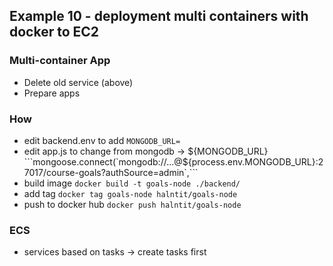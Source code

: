 ## Example 10 - deployment multi containers with docker to EC2

### Multi-container App
- Delete old service (above)
- Prepare apps

### How
- edit backend.env to add
    ```MONGODB_URL=```
- edit app.js to change from mongodb -> ${MONGODB_URL}
    ```mongoose.connect(`mongodb://...@${process.env.MONGODB_URL}:27017/course-goals?authSource=admin`,```
- build image
    ```docker build -t goals-node ./backend/```
- add tag
    ```docker tag goals-node halntit/goals-node```
- push to docker hub
    ```docker push halntit/goals-node```

### ECS
- services based on tasks -> create tasks first